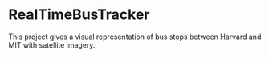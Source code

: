 # RealTimeBusTracker
This project gives a visual representation of bus stops between Harvard and MIT with satellite imagery.
